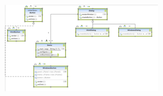 ![Factory Method Pattern UML](https://github.com/muarshad01/Java-Design-Patterns/blob/main/Diagrams/factory_method/factory_method.png)
